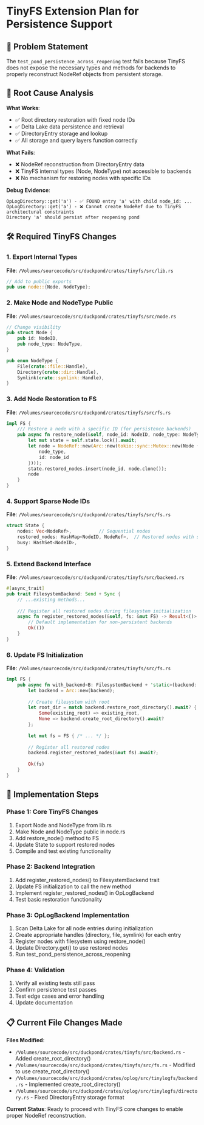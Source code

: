 # TinyFS Extension Plan for Persistence Support

## 🎯 Problem Statement
The `test_pond_persistence_across_reopening` test fails because TinyFS does not expose the necessary types and methods for backends to properly reconstruct NodeRef objects from persistent storage.

## 🔬 Root Cause Analysis

**What Works**:
- ✅ Root directory restoration with fixed node IDs
- ✅ Delta Lake data persistence and retrieval 
- ✅ DirectoryEntry storage and lookup
- ✅ All storage and query layers function correctly

**What Fails**: 
- ❌ NodeRef reconstruction from DirectoryEntry data
- ❌ TinyFS internal types (Node, NodeType) not accessible to backends
- ❌ No mechanism for restoring nodes with specific IDs

**Debug Evidence**:
```
OpLogDirectory::get('a') - ✅ FOUND entry 'a' with child node_id: ...
OpLogDirectory::get('a') - ❌ Cannot create NodeRef due to TinyFS architectural constraints
Directory 'a' should persist after reopening pond
```

## 🛠️ Required TinyFS Changes

### 1. Export Internal Types
**File**: `/Volumes/sourcecode/src/duckpond/crates/tinyfs/src/lib.rs`
```rust
// Add to public exports
pub use node::{Node, NodeType};
```

### 2. Make Node and NodeType Public  
**File**: `/Volumes/sourcecode/src/duckpond/crates/tinyfs/src/node.rs`
```rust
// Change visibility
pub struct Node {
    pub id: NodeID,
    pub node_type: NodeType,
}

pub enum NodeType {
    File(crate::file::Handle),
    Directory(crate::dir::Handle), 
    Symlink(crate::symlink::Handle),
}
```

### 3. Add Node Restoration to FS
**File**: `/Volumes/sourcecode/src/duckpond/crates/tinyfs/src/fs.rs`
```rust
impl FS {
    /// Restore a node with a specific ID (for persistence backends)
    pub async fn restore_node(&self, node_id: NodeID, node_type: NodeType) -> NodeRef {
        let mut state = self.state.lock().await;
        let node = NodeRef::new(Arc::new(tokio::sync::Mutex::new(Node { 
            node_type, 
            id: node_id 
        })));
        state.restored_nodes.insert(node_id, node.clone());
        node
    }
}
```

### 4. Support Sparse Node IDs
**File**: `/Volumes/sourcecode/src/duckpond/crates/tinyfs/src/fs.rs`
```rust
struct State {
    nodes: Vec<NodeRef>,          // Sequential nodes
    restored_nodes: HashMap<NodeID, NodeRef>,  // Restored nodes with specific IDs
    busy: HashSet<NodeID>,
}
```

### 5. Extend Backend Interface
**File**: `/Volumes/sourcecode/src/duckpond/crates/tinyfs/src/backend.rs`
```rust
#[async_trait]
pub trait FilesystemBackend: Send + Sync {
    // ...existing methods...
    
    /// Register all restored nodes during filesystem initialization
    async fn register_restored_nodes(&self, fs: &mut FS) -> Result<()> {
        // Default implementation for non-persistent backends
        Ok(())
    }
}
```

### 6. Update FS Initialization
**File**: `/Volumes/sourcecode/src/duckpond/crates/tinyfs/src/fs.rs`
```rust
impl FS {
    pub async fn with_backend<B: FilesystemBackend + 'static>(backend: B) -> Result<Self> {
        let backend = Arc::new(backend);
        
        // Create filesystem with root
        let root_dir = match backend.restore_root_directory().await? {
            Some(existing_root) => existing_root,
            None => backend.create_root_directory().await?
        };
        
        let mut fs = FS { /* ... */ };
        
        // Register all restored nodes
        backend.register_restored_nodes(&mut fs).await?;
        
        Ok(fs)
    }
}
```

## 🔧 Implementation Steps

### Phase 1: Core TinyFS Changes
1. Export Node and NodeType from lib.rs
2. Make Node and NodeType public in node.rs  
3. Add restore_node() method to FS
4. Update State to support restored nodes
5. Compile and test existing functionality

### Phase 2: Backend Integration
1. Add register_restored_nodes() to FilesystemBackend trait
2. Update FS initialization to call the new method
3. Implement register_restored_nodes() in OpLogBackend
4. Test basic restoration functionality

### Phase 3: OpLogBackend Implementation
1. Scan Delta Lake for all node entries during initialization
2. Create appropriate handles (directory, file, symlink) for each entry
3. Register nodes with filesystem using restore_node()
4. Update Directory.get() to use restored nodes
5. Run test_pond_persistence_across_reopening

### Phase 4: Validation
1. Verify all existing tests still pass
2. Confirm persistence test passes
3. Test edge cases and error handling
4. Update documentation

## 📋 Current File Changes Made

**Files Modified**:
- `/Volumes/sourcecode/src/duckpond/crates/tinyfs/src/backend.rs` - Added create_root_directory()
- `/Volumes/sourcecode/src/duckpond/crates/tinyfs/src/fs.rs` - Modified to use create_root_directory()
- `/Volumes/sourcecode/src/duckpond/crates/oplog/src/tinylogfs/backend.rs` - Implemented create_root_directory()
- `/Volumes/sourcecode/src/duckpond/crates/oplog/src/tinylogfs/directory.rs` - Fixed DirectoryEntry storage format

**Current Status**: Ready to proceed with TinyFS core changes to enable proper NodeRef reconstruction.
